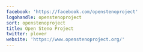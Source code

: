 ```yaml
---
facebook: 'https://facebook.com/openstenoproject'
logohandle: openstenoproject
sort: openstenoproject
title: Open Steno Project
twitter: plover
website: 'https://www.openstenoproject.org/'
---
```

